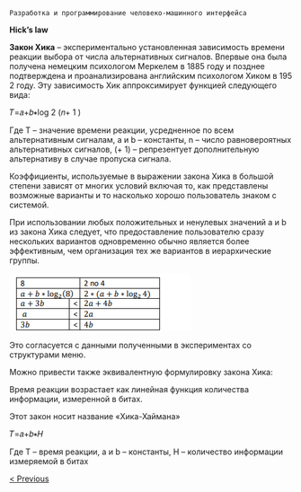 ```
Разработка и программирование человеко-машинного интерфейса
```
**Hick’s law**

**Закон Хика** – экспериментально установленная зависимость времени реакции выбора от числа
альтернативных сигналов. Впервые она была получена немецким психологом Меркелем в 1885
году и позднее подтверждена и проанализирована английским психологом Хиком в 195 2 году. Эту
зависимость Хик аппроксимирует функцией следующего вида:

𝑇=𝑎+𝑏∗log 2 (𝑛+ 1 )

Где T – значение времени реакции, усредненное по всем альтернативным сигналам, a и b –
константы, n – число равновероятных альтернативных сигналов, (+ 1) – репрезентует
дополнительную альтернативу в случае пропуска сигнала.

Коэффициенты, используемые в выражении закона Хика в большой степени зависят от многих
условий включая то, как представлены возможные варианты и то насколько хорошо пользователь
знаком с системой.

При использовании любых положительных и ненулевых значений a и b из закона Хика следует,
что предоставление пользователю сразу нескольких вариантов одновременно обычно является
более эффективным, чем организация тех же вариантов в иерархические группы.

![alt text](image-5.png)

Это согласуется с данными полученными в экспериментах со структурами меню.

Можно привести также эквивалентную формулировку закона Хика:

Время реакции возрастает как линейная функция количества информации, измеренной в битах.

Этот закон носит название «Хика-Хаймана»

𝑇=𝑎+𝑏∗𝐻

Где T – время реакции, a и b – константы, H – количество информации измеряемой в битах


[< Previous](11.md)